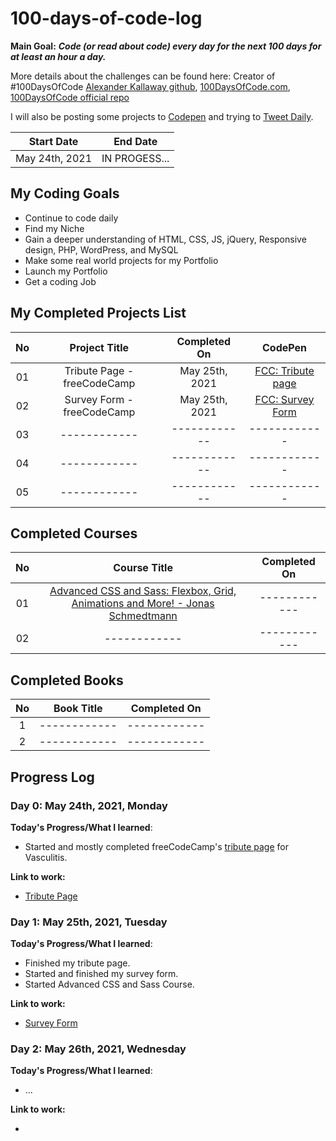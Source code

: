 # 100-days-of-code-log

**Main Goal:** **_Code (or read about code) every day for the next 100 days for at least an hour a day._**

More details about the challenges can be found here:
Creator of #100DaysOfCode [Alexander Kallaway github](https://github.com/Kallaway "Alexander Kallaway"), [100DaysOfCode.com](http://100daysofcode.com/ "100daysofcode.com"),
[100DaysOfCode official repo](https://github.com/Kallaway/100-days-of-code "the official repo")

I will also be posting some projects to [Codepen](https://codepen.io/IAmAlexJohnson) and trying to [Tweet Daily](https://twitter.com/IAmAlex_Johnson).

|   Start Date   |   End Date    |
| :------------: | :-----------: |
| May 24th, 2021 | IN PROGESS... |

## My Coding Goals

- Continue to code daily
- Find my Niche
- Gain a deeper understanding of HTML, CSS, JS, jQuery, Responsive design, PHP, WordPress, and MySQL
- Make some real world projects for my Portfolio
- Launch my Portfolio
- Get a coding Job

## My Completed Projects List

| No  |        Project Title        |  Completed On  |                               CodePen                               |
| :-: | :-------------------------: | :------------: | :-----------------------------------------------------------------: |
| 01  | Tribute Page - freeCodeCamp | May 25th, 2021 | [FCC: Tribute page](https://codepen.io/IAmAlexJohnson/full/dyvRWmR) |
| 02  | Survey Form - freeCodeCamp  | May 25th, 2021 | [FCC: Survey Form](https://codepen.io/IAmAlexJohnson/full/ExWXpow)  |
| 03  |        ------------         |  ------------  |                            ------------                             |
| 04  |        ------------         |  ------------  |                            ------------                             |
| 05  |        ------------         |  ------------  |                            ------------                             |

## Completed Courses

| No  |                                                             Course Title                                                              | Completed On |
| :-: | :-----------------------------------------------------------------------------------------------------------------------------------: | :----------: |
| 01  | [Advanced CSS and Sass: Flexbox, Grid, Animations and More! - Jonas Schmedtmann](https://www.udemy.com/course/advanced-css-and-sass/) | ------------ |
| 02  |                                                             ------------                                                              | ------------ |

## Completed Books

| No  | Book Title   | Completed On |
| :-: | ------------ | :----------: |
|  1  | ------------ | ------------ |
|  2  | ------------ | ------------ |

## Progress Log

### Day 0: May 24th, 2021, Monday

**Today's Progress/What I learned**:

- Started and mostly completed freeCodeCamp's [tribute page](https://codepen.io/IAmAlexJohnson/full/dyvRWmR) for Vasculitis.

**Link to work:**

- [Tribute Page](https://codepen.io/IAmAlexJohnson/full/dyvRWmR)

### Day 1: May 25th, 2021, Tuesday

**Today's Progress/What I learned**:

- Finished my tribute page.
- Started and finished my survey form.
- Started Advanced CSS and Sass Course.

**Link to work:**

- [Survey Form](https://codepen.io/IAmAlexJohnson/full/ExWXpow)

### Day 2: May 26th, 2021, Wednesday

**Today's Progress/What I learned**:

- ...

**Link to work:**

- []()
